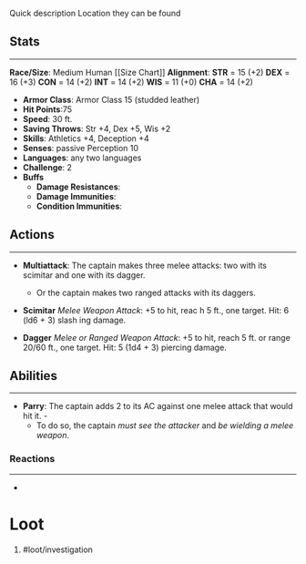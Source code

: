 Quick description
Location they can be found

## Stats
---
**Race/Size**: Medium Human
	[[Size Chart]]
**Alignment**:
	**STR** = 15 (+2)
	**DEX** = 16 (+3)
	**CON** = 14 (+2)
	**INT** = 14 (+2)
	**WIS** = 11 (+0)
	**CHA** = 14 (+2)
-   **Armor Class**: Armor Class 15 (studded leather)
-   **Hit Points**:75
-   **Speed**: 30 ft.
-   **Saving Throws**: Str +4, Dex +5, Wis +2
-   **Skills**: Athletics +4, Deception +4
-   **Senses**: passive Perception 10
-   **Languages**: any two languages
-   **Challenge**: 2
-   **Buffs**
	-   **Damage Resistances**:
	-   **Damage Immunities**:
	-   **Condition Immunities**:

## Actions
---
- **Multiattack**: The captain makes three melee attacks: two with its scimitar and one with its dagger. 
	- Or the captain makes two ranged attacks with its daggers.

- **Scimitar** *Melee Weapon Attack*: +5 to hit, reac h 5 ft., one
target. Hit: 6 (ld6 + 3) slash ing damage.

- **Dagger** *Melee or Ranged Weapon Attack*: +5 to hit, reach 5 ft.
or range 20/60 ft., one target. Hit: 5 (1d4 + 3) piercing damage.

## Abilities
---
- **Parry**: The captain adds 2 to its AC against one melee attack that would hit it. -
	- To do so, the captain *must see the attacker* and *be wielding a melee weapon*.

### Reactions
---
- 

# Loot
1. #loot/investigation 
	